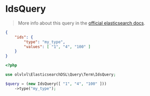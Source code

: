 # IdsQuery

> More info about this query in the [official elasticsearch docs][1].

```json
{
    "ids": {
        "type": "my_type",
        "values": [ "1", "4", "100" ]
    }
}
```
```php
<?php

use olvlvl\ElasticsearchDSL\Query\Term\IdsQuery;

$query = (new IdsQuery([ "1", "4", "100" ]))
    ->type("my_type");
```





[1]: https://www.elastic.co/guide/en/elasticsearch/reference/5.6/query-dsl-ids-query.html
